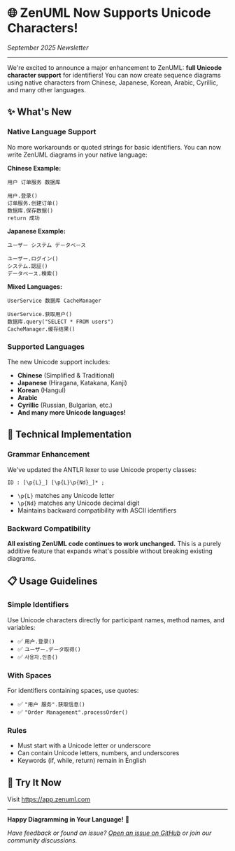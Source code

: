 # 🌐 ZenUML Now Supports Unicode Characters!

*September 2025 Newsletter*

---

We're excited to announce a major enhancement to ZenUML: **full Unicode character support** for identifiers! You can now create sequence diagrams using native characters from Chinese, Japanese, Korean, Arabic, Cyrillic, and many other languages.

## ✨ What's New

### Native Language Support

No more workarounds or quoted strings for basic identifiers. You can now write ZenUML diagrams in your native language:

**Chinese Example:**
```zenuml
用户 订单服务 数据库

用户.登录()
订单服务.创建订单()
数据库.保存数据()
return 成功
```

**Japanese Example:**
```zenuml
ユーザー システム データベース

ユーザー.ログイン()
システム.認証()
データベース.検索()
```

**Mixed Languages:**
```zenuml
UserService 数据库 CacheManager

UserService.获取用户()
数据库.query("SELECT * FROM users")
CacheManager.缓存结果()
```

### Supported Languages

The new Unicode support includes:
- **Chinese** (Simplified & Traditional)
- **Japanese** (Hiragana, Katakana, Kanji)
- **Korean** (Hangul)
- **Arabic**
- **Cyrillic** (Russian, Bulgarian, etc.)
- **And many more Unicode languages!**

## 🔧 Technical Implementation

### Grammar Enhancement

We've updated the ANTLR lexer to use Unicode property classes:

```antlr
ID : [\p{L}_] [\p{L}\p{Nd}_]* ;
```

- `\p{L}` matches any Unicode letter
- `\p{Nd}` matches any Unicode decimal digit
- Maintains backward compatibility with ASCII identifiers

### Backward Compatibility

**All existing ZenUML code continues to work unchanged.** This is a purely additive feature that expands what's possible without breaking existing diagrams.

## 📋 Usage Guidelines

### Simple Identifiers
Use Unicode characters directly for participant names, method names, and variables:
- ✅ `用户.登录()`
- ✅ `ユーザー.データ取得()`
- ✅ `사용자.인증()`

### With Spaces
For identifiers containing spaces, use quotes:
- ✅ `"用户 服务".获取信息()`
- ✅ `"Order Management".processOrder()`

### Rules
- Must start with a Unicode letter or underscore
- Can contain Unicode letters, numbers, and underscores
- Keywords (if, while, return) remain in English

## 🚀 Try It Now

Visit https://app.zenuml.com

---

**Happy Diagramming in Your Language!** 🎉

*Have feedback or found an issue? [Open an issue on GitHub](https://github.com/mermaid-js/zenuml-core/issues) or join our community discussions.*